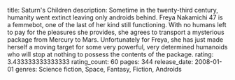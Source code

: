title: Saturn's Children
description: Sometime in the twenty-third century, humanity went extinct leaving only androids behind. Freya Nakamichi 47 is a femmebot, one of the last of her kind still functioning. With no humans left to pay for the pleasures she provides, she agrees to transport a mysterious package from Mercury to Mars. Unfortunately for Freya, she has just made herself a moving target for some very powerful, very determined humanoids who will stop at nothing to possess the contents of the package.
rating: 3.433333333333333
rating_count: 60
pages: 344
release_date: 2008-01-01
genres: Science fiction, Space, Fantasy, Fiction, Androids